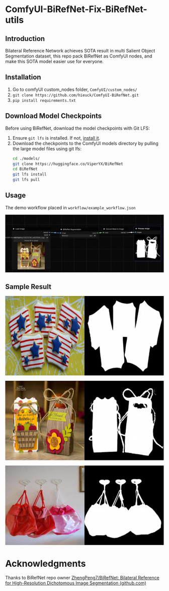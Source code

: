 # ComfyUI-BiRefNet-Fix-BiRefNet-utils

## Introduction

Bilateral Reference Network achieves SOTA result in multi Salient Object Segmentation dataset, this repo pack BiRefNet as ComfyUI nodes, and make this SOTA model easier use for everyone.

## Installation 

1. Go to comfyUI custom_nodes folder, `ComfyUI/custom_nodes/`
2. `git clone https://github.com/hieuck/ComfyUI-BiRefNet.git `
3. `pip install requirements.txt`

## Download Model Checkpoints

Before using BiRefNet, download the model checkpoints with Git LFS:

1. Ensure `git lfs` is installed. If not, [install it](https://git-lfs.github.com/).
2. Download the checkpoints to the ComfyUI models directory by pulling the large model files using git lfs:
   ```bash
   cd ./models/
   git clone https://huggingface.co/ViperYX/BiRefNet
   cd BiRefNet
   git lfs install
   git lfs pull
   ```

## Usage

The demo workflow placed in `workflow/example_workflow.json`

![plot](./assets/Screenshot-2024-03-21-at-19.26.21.png)

## Sample Result

![](./assets/00.jpg)

![](./assets/01.jpg)

![](./assets/02.jpg)

# Acknowledgments

Thanks to BiRefNet repo owner [ZhengPeng7/BiRefNet: Bilateral Reference for High-Resolution Dichotomous Image Segmentation (github.com)](https://github.com/zhengpeng7/birefnet)

